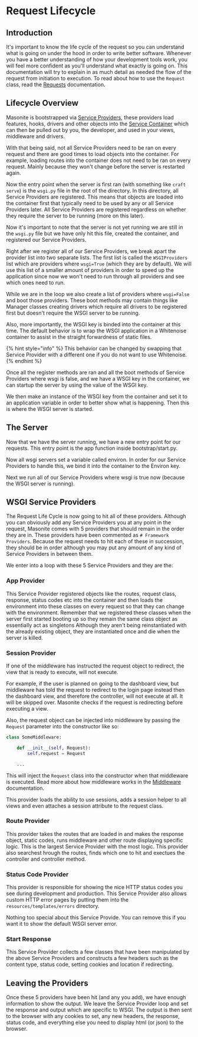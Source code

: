 # Request Lifecycle

## Introduction

It's important to know the life cycle of the request so you can understand what is going on under the hood in order to write better software. Whenever you have a better understanding of how your development tools work, you will feel more confident as you'll understand what exactly is going on. This documentation will try to explain in as much detail as needed the flow of the request from initiation to execution. To read about how to use the `Request` class, read the [Requests](../the-basics/requests.md) documentation.

## Lifecycle Overview

Masonite is bootstrapped via [Service Providers](service-providers.md), these providers load features, hooks, drivers and other objects into the [Service Container](service-container.md) which can then be pulled out by you, the developer, and used in your views, middleware and drivers.

With that being said, not all Service Providers need to be ran on every request and there are good times to load objects into the container. For example, loading routes into the container does not need to be ran on every request. Mainly because they won't change before the server is restarted again.

Now the entry point when the server is first ran \(with something like `craft serve`\) is the `wsgi.py` file in the root of the directory. In this directory, all Service Providers are registered. This means that objects are loaded into the container first that typically need to be used by any or all Service Providers later. All Service Providers are registered regardless on whether they require the server to be running \(more on this later\).

Now it's important to note that the server is not yet running we are still in the `wsgi.py` file but we have only hit this file, created the container, and registered our Service Providers.

Right after we register all of our Service Providers, we break apart the provider list into two separate lists. The first list is called the `WSGIProviders` list which are providers where `wsgi=True` \(which they are by default\). We will use this list of a smaller amount of providers in order to speed up the application since now we won't need to run through all providers and see which ones need to run.

While we are in the loop we also create a list of providers where `wsgi=False` and boot those providers. These boot methods may contain things like Manager classes creating drivers which require all drivers to be registered first but doesn't require the WSGI server to be running.

Also, more importantly, the WSGI key is binded into the container at this time. The default behavior is to wrap the WSGI application in a Whitenoise container to assist in the straight forwardness of static files.

{% hint style="info" %}
This behavior can be changed by swapping that Service Provider with a different one if you do not want to use Whitenoise.
{% endhint %}

Once all the register methods are ran and all the boot methods of Service Providers where wsgi is false, and we have a WSGI key in the container, we can startup the server by using the value of the WSGI key.

We then make an instance of the WSGI key from the container and set it to an application variable in order to better show what is happening. Then this is where the WSGI server is started.

## The Server

Now that we have the server running, we have a new entry point for our requests. This entry point is the app function inside bootstrap/start.py.

Now all wsgi servers set a variable called environ. In order for our Service Providers to handle this, we bind it into the container to the Environ key.

Next we run all of our Service Providers where wsgi is true now \(because the WSGI server is running\).

## WSGI Service Providers

The Request Life Cycle is now going to hit all of these providers. Although you can obviously add any Service Providers you at any point in the request, Masonite comes with 5 providers that should remain in the order they are in. These providers have been commented as `# Framework Providers`. Because the request needs to hit each of these in succession, they should be in order although you may put any amount of any kind of Service Providers in between them.

We enter into a loop with these 5 Service Providers and they are the:

### App Provider

This Service Provider registered objects like the routes, request class, response, status codes etc into the container and then loads the environment into these classes on every request so that they can change with the environment. Remember that we registered these classes when the server first started booting up so they remain the same class object as essentially act as singletons Although they aren't being reinstantiated with the already existing object, they are instantiated once and die when the server is killed.

### Session Provider

If one of the middleware has instructed the request object to redirect, the view that is ready to execute, will not execute.

For example, if the user is planned on going to the dashboard view, but middleware has told the request to redirect to the login page instead then the dashboard view, and therefore the controller, will not execute at all. It will be skipped over. Masonite checks if the request is redirecting before executing a view.

Also, the request object can be injected into middleware by passing the `Request` parameter into the constructor like so:

```python
class SomeMiddleware:

    def __init__(self, Request):
        self.request = Request

    ...
```

This will inject the `Request` class into the constructor when that middleware is executed. Read more about how middleware works in the [Middleware](../advanced/middleware.md) documentation.

This provider loads the ability to use sessions, adds a session helper to all views and even attaches a session attribute to the request class.

### Route Provider

This provider takes the routes that are loaded in and makes the response object, static codes, runs middleware and other route displaying specific logic. This is the largest Service Provider with the most logic. This provider also searchest hrough the routes, finds which one to hit and exectues the controller and controller method.

### Status Code Provider

This provider is responsible for showing the nice HTTP status codes you see during development and production. This Service Provider also allows custom HTTP error pages by putting them into the `resources/templates/errors` directory. 

Nothing too special about this Service Provide. You can remove this if you want it to show the default WSGI server error.

### Start Response

This Service Provider collects a few classes that have been manipulated by the above Service Providers and constructs a few headers such as the content type, status code, setting cookies and location if redirecting.

## Leaving the Providers

Once these 5 providers have been hit \(and any you add\), we have enough information to show the output. We leave the Service Provider loop and set the response and output which are specific to WSGI. The output is then sent to the browser with any cookies to set, any new headers, the response, status code, and everything else you need to display html \(or json\) to the browser.

